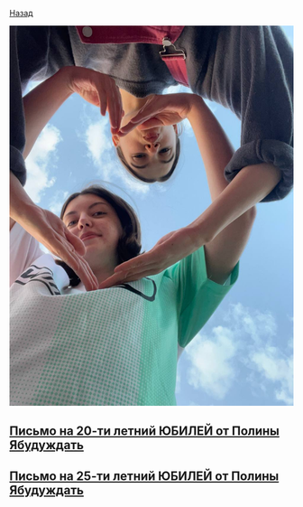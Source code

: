 [Назад](/)

![](main.jpeg)

## [Письмо на 20-ти летний ЮБИЛЕЙ от Полины Ябудуждать](20.md)
## [Письмо на 25-ти летний ЮБИЛЕЙ от Полины Ябудуждать](25.md)
